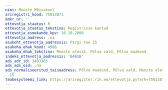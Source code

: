 ```yaml
---
nimi: Mooste Mõisakool
ariregistri_kood: 75013871
kmkr_nr: ''
ettevotja_staatus: R
ettevotja_staatus_tekstina: Registrisse kantud
ettevotja_esmakande_kpv: 16.10.2000
ettevotja_aadress: .na
asukoht_ettevotja_aadressis: Pargi tee 15
asukoha_ehak_kood: 4986
asukoha_ehak_tekstina: Mooste alevik, Põlva vald, Põlva maakond
indeks_ettevotja_aadressis: '64616'
ads_adr_id: 3403365
ads_ads_oid: .na
ads_normaliseeritud_taisaadress: Põlva maakond, Põlva vald, Mooste alevik, Pargi tee
  15
teabesysteemi_link: https://ariregister.rik.ee/ettevotja.py?ark=75013871&ref=rekvisiidid
---
```

